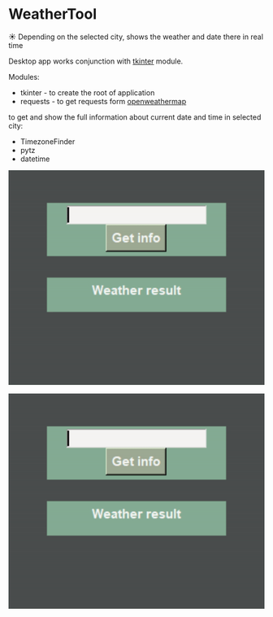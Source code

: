 # WeatherTool

:sunny: Depending on the selected city, shows the weather and date there in real time 

Desktop app works conjunction with [tkinter](https://docs.python.org/3/library/tkinter.html) module.

Modules: 
* tkinter - to create the root of application 
* requests - to get requests form [openweathermap](https://openweathermap.org/)

to get and show the full information about current date and time in selected city:
* TimezoneFinder
* pytz
* datetime



![weather_tool](https://github.com/teora13/WeatherTool/blob/main/weather_tool.gif)

![error](https://github.com/teora13/WeatherTool/blob/main/error.gif)

